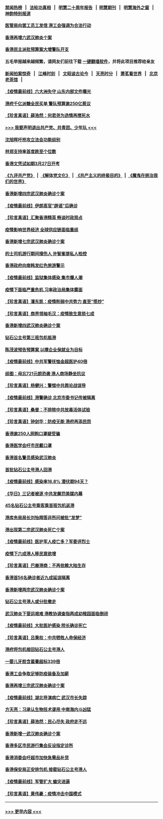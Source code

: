 #### [禁闻热榜](热点新闻.md?=0)  &nbsp;&nbsp;|&nbsp;&nbsp; [法轮功真相](https://github.com/gfw-breaker/truth/blob/master/README.md?=0) &nbsp;&nbsp;|&nbsp;&nbsp; [明慧二十周年报告](https://github.com/gfw-breaker/mh-reports/blob/master/README.md?=0) &nbsp;&nbsp;|&nbsp;&nbsp;[明慧期刊](https://github.com/gfw-breaker/mh-qikan) &nbsp;&nbsp;|&nbsp;&nbsp; [明慧海外之窗](https://github.com/gfw-breaker/mh-news/blob/master/README.md?=0) &nbsp;&nbsp;|&nbsp;&nbsp; [神韵特别报道](https://github.com/gfw-breaker/mh-news/blob/master/shenyun.md?=0)
#### [医管局向罢工员工发信 港工会强调为合法行动](../pages/nsc415/n11898870.md?t=02271502) 
#### [香港再增六武汉肺炎个案](../pages/nsc415/n11898843.md?t=02271502) 
#### [香港民主派批预算案大增警队开支](../pages/nsc415/n11898813.md?t=02271502) 
#### 五毛举报越来越频繁，请网友们前往下载 [一键翻墙软件](https://github.com/gfw-breaker/ssr-accounts)，并将此项目推荐给亲友
#### [新闻拍案惊奇](https://github.com/gfw-breaker/banned-news/blob/master/pages/link4.md) &nbsp;&nbsp;|&nbsp;&nbsp; [江峰时刻](https://github.com/gfw-breaker/banned-news/blob/master/pages/link4.md) &nbsp;&nbsp;|&nbsp;&nbsp; [文昭谈古论今](https://github.com/gfw-breaker/banned-news/blob/master/pages/link4.md) &nbsp;&nbsp;|&nbsp;&nbsp; [天亮时分](https://github.com/gfw-breaker/banned-news/blob/master/pages/link4.md) &nbsp;&nbsp;|&nbsp;&nbsp; [萧茗看世界](https://github.com/gfw-breaker/banned-news/blob/master/pages/link4.md) &nbsp;&nbsp;|&nbsp;&nbsp; [北京老茶馆](https://github.com/gfw-breaker/banned-news/blob/master/pages/link4.md) &nbsp;&nbsp;|&nbsp;&nbsp; 
#### [【疫情最前线】六大洲失守 山东内部文件曝光](../pages/nsc415/n11898455.md?t=02271502) 
#### [港府千亿派糖全民买单 警队预算逾250亿惹议](../pages/nsc415/n11898608.md?t=02271502) 
#### [【珍言真语】薛浩然：何君尧为选情再搅死水](../pages/nsc415/n11898269.md?t=02271502) 
#### [>>> 我要声明退出共产党、共青团、少年队 <<<](https://github.com/begood0513/goodnews/blob/master/quit/letter.md) 
#### [沈旭晖吁抢攻立法会功能组别](../pages/nsc415/n11896084.md?t=02271502) 
#### [林郑支持率首度跌至个位数](../pages/nsc415/n11896058.md?t=02271502) 
#### [香港文凭试如期3月27日开考](../pages/nsc415/n11896055.md?t=02271502) 
#### [《九评共产党》](https://github.com/begood0513/9ping.md/blob/master/README.md) &nbsp;|&nbsp; [《解体党文化》](../../../../jtdwh.md/blob/master/README.md)  &nbsp;|&nbsp; [《共产主义的终极目的》](../../../../gczydzjmd.md/blob/master/README.md) &nbsp;|&nbsp; [《魔鬼在统治我们的世界》](../../../../mgztzwmdsj.md/blob/master/README.md) 
#### [香港新增四宗武汉肺炎确诊个案](../pages/nsc415/n11896040.md?t=02271502) 
#### [【疫情最前线】伊朗高官“辟谣”后确诊](../pages/nsc415/n11895902.md?t=02271502) 
#### [【珍言真语】汇聚香港精英 畅谈时政观点](../pages/nsc415/n11895733.md?t=02271502) 
#### [疫情影响世界经济 全球供应链面临重组](../pages/nsc415/n11895634.md?t=02271502) 
#### [香港新增七宗武汉肺炎确诊个案](../pages/nsc415/n11893498.md?t=02271502) 
#### [的士司机游行期间撞伤人 许智峯提私人检控](../pages/nsc415/n11893483.md?t=02271502) 
#### [香港政府向南韩发红色旅游警示](../pages/nsc415/n11893398.md?t=02271502) 
#### [【疫情最前线】监狱集体感染 集市爆人潮](../pages/nsc415/n11893181.md?t=02271502) 
#### [疫情下面临严重危机  习率政治局集体露面](../pages/nsc415/n11893305.md?t=02271502) 
#### [【珍言真语】潘东凯：疫情削弱中共势力 直至“揽炒”](../pages/nsc415/n11892866.md?t=02271502) 
#### [【珍言真语】商界领袖毛汉：疫情致生意损七成](../pages/nsc415/n11890348.md?t=02271502) 
#### [香港新增四武汉肺炎确诊个案](../pages/nsc415/n11890610.md?t=02271502) 
#### [钻石公主号第三班包机抵港](../pages/nsc415/n11890645.md?t=02271502) 
#### [陈茂波预告预算案 以撑企业保就业为目标](../pages/nsc415/n11890574.md?t=02271502) 
#### [【疫情最前线】中共军警抚恤金超医护40倍](../pages/nsc415/n11890458.md?t=02271502) 
#### [组图：毋忘721元朗恐袭 港人商场静坐抗议](../pages/nsc415/n11876882.md?t=02271502) 
#### [【珍言真语】杨健兴：警惕中共舆论战误导](../pages/nsc415/n11888131.md?t=02271502) 
#### [【疫情最前线】港警确诊 北京市委书记传被隔离](../pages/nsc415/n11886872.md?t=02271502) 
#### [【珍言真语】桑普：不排除中共放毒活体试验](../pages/nsc415/n11886832.md?t=02271502) 
#### [【珍言真语】钟剑华：防疫无能 港府再添民怨](../pages/nsc415/n11884504.md?t=02271502) 
#### [香港逾250人网购口罩疑受骗](../pages/nsc415/n11884388.md?t=02271502) 
#### [香港医学会吁市民戴口罩](../pages/nsc415/n11884367.md?t=02271502) 
#### [香港首名警员感染武汉肺炎](../pages/nsc415/n11884357.md?t=02271502) 
#### [首批钻石公主号港人回港](../pages/nsc415/n11884333.md?t=02271502) 
#### [【疫情最前线】感染率16.8% 潜伏期94天？](../pages/nsc415/n11884256.md?t=02271502) 
#### [《华日》三记者被逐 中共发飙罚美媒内幕](../pages/nsc415/n11884184.md?t=02271502) 
#### [45名钻石公主号乘客乘首班包机返港](../pages/nsc415/n11881770.md?t=02271502) 
#### [港库务局局长刘怡翔答非所问被批“发梦”](../pages/nsc415/n11881752.md?t=02271502) 
#### [港出现第二宗武汉肺炎死亡个案](../pages/nsc415/n11881736.md?t=02271502) 
#### [【疫情最前线】医护军人疫亡多？军委评烈士](../pages/nsc415/n11881655.md?t=02271502) 
#### [疫情下六成港人移民意欲增](../pages/nsc415/n11881699.md?t=02271502) 
#### [【珍言真语】巴裔港商：不再依赖大陆生存](../pages/nsc415/n11881126.md?t=02271502) 
#### [香港首56名确诊者近九成延误隔离](../pages/nsc415/n11879079.md?t=02271502) 
#### [香港新增两宗武汉肺炎确诊个案](../pages/nsc415/n11879064.md?t=02271502) 
#### [钻石公主号港人或分批撤走](../pages/nsc415/n11879029.md?t=02271502) 
#### [武汉肺炎下营运艰难 港教协调查指两成幼稚园面临倒闭](../pages/nsc415/n11878989.md?t=02271502) 
#### [【疫情最前线】大批医护感染 院长确诊死亡](../pages/nsc415/n11878595.md?t=02271502) 
#### [【珍言真语】吕秉权：中共牺牲人命保经济](../pages/nsc415/n11878390.md?t=02271502) 
#### [港府将包机接回钻石公主号港人](../pages/nsc415/n11876352.md?t=02271502) 
#### [一婴儿牙胶含菌量超标339倍](../pages/nsc415/n11876336.md?t=02271502) 
#### [香港工会争取足够防疫装备及加薪](../pages/nsc415/n11876313.md?t=02271502) 
#### [香港再增三宗武汉肺炎确诊个案](../pages/nsc415/n11876297.md?t=02271502) 
#### [【疫情最前线】湖北导演病亡 武汉市长失踪](../pages/nsc415/n11876272.md?t=02271502) 
#### [方天亮：习承认生物技术谬用 中南海内斗凶猛](../pages/nsc415/n11873679.md?t=02271502) 
#### [【珍言真语】薛浩然：民心尽失 政府走不远](../pages/nsc415/n11875838.md?t=02271502) 
#### [香港新增一武汉肺炎确诊个案](../pages/nsc415/n11874044.md?t=02271502) 
#### [香港多区市民游行集会反设指定诊所](../pages/nsc415/n11874017.md?t=02271502) 
#### [香港消委会吁超市加快急需品补货](../pages/nsc415/n11874003.md?t=02271502) 
#### [香港保安局正安排包机 接载钻石公主号港人](../pages/nsc415/n11873932.md?t=02271502) 
#### [【疫情最前线】军管扩大 蝗灾进逼](../pages/nsc415/n11873780.md?t=02271502) 
#### [【珍言真语】黄伟豪：疫情冲击中国模式](../pages/nsc415/n11873482.md?t=02271502) 

----
#### [ >>> 更早内容 <<< ](../indexes/nsc415-earlier.md)
